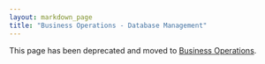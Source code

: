 ```yaml
---
layout: markdown_page
title: "Business Operations - Database Management"
---
```


This page has been deprecated and moved to [Business Operations](/handbook/business-ops/). 
